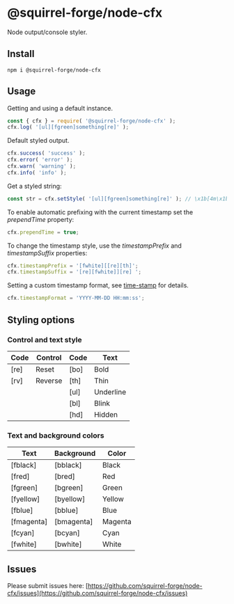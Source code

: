 # @squirrel-forge/node-cfx

Node output/console styler.

## Install

```
npm i @squirrel-forge/node-cfx
```

## Usage

Getting and using a default instance.
```javascript
const { cfx } = require( '@squirrel-forge/node-cfx' );
cfx.log( '[ul][fgreen]something[re]' );
```

Default styled output.
```javascript
cfx.success( 'success' );
cfx.error( 'error' );
cfx.warn( 'warning' );
cfx.info( 'info' );
```

Get a styled string:
```javascript
const str = cfx.setStyle( '[ul][fgreen]something[re]' ); // \x1b[4m\x1b[32msomething\x1b[0m
```

To enable automatic prefixing with the current timestamp set the *prependTime* property:
```javascript
cfx.prependTime = true;
```

To change the timestamp style, use the *timestampPrefix* and *timestampSuffix* properties:
```javascript
cfx.timestampPrefix = '[fwhite][[re][th]';
cfx.timestampSuffix = '[re][fwhite]][re] ';
```

Setting a custom timestamp format, see [time-stamp](https://www.npmjs.com/package/time-stamp) for details.
```javascript
cfx.timestampFormat = 'YYYY-MM-DD HH:mm:ss';
```

## Styling options

### Control and text style

 Code | Control | Code | Text
----- | ------- | ---- | -----
 [re] | Reset   | [bo] | Bold
 [rv] | Reverse | [th] | Thin
      |         | [ul] | Underline
      |         | [bl] | Blink
      |         | [hd] | Hidden

### Text and background colors

 Text       | Background | Color
----------- | ---------- | -------
 [fblack]   | [bblack]   | Black
 [fred]     | [bred]     | Red
 [fgreen]   | [bgreen]   | Green
 [fyellow]  | [byellow]  | Yellow
 [fblue]    | [bblue]    | Blue
 [fmagenta] | [bmagenta] | Magenta
 [fcyan]    | [bcyan]    | Cyan
 [fwhite]   | [bwhite]   | White

## Issues

Please submit issues here: [https://github.com/squirrel-forge/node-cfx/issues](https://github.com/squirrel-forge/node-cfx/issues)
